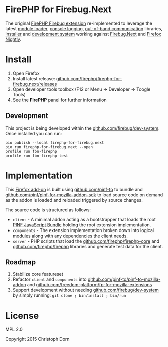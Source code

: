 FirePHP for Firebug.Next
========================

The original [FirePHP Firebug extension](https://github.com/firephp/firephp-extension) re-implemented to leverage the latest [module loader](https://github.com/pinf/pinf-loader-js), [console logging](https://github.com/fireconsole), [out-of-band communication](https://github.com/firenode) libraries, [installer](https://github.com/sourcemint/smi) and [development system](https://github.com/devcomp-io) working against [Firebug.Next](https://github.com/firebug/firebug.next) and [Firefox Nightly](https://nightly.mozilla.org/).


Install
=======

  1. Open Firefox
  2. Install latest release: [github.com/firephp/firephp-for-firebug.next/releases](https://github.com/firephp/firephp-for-firebug.next/releases)
  3. Open developer tools toolbox (F12 or Menu -> Developer -> Toogle Tools)
  4. See the **FirePHP** panel for further information

Development
-----------

This project is being developed within the [github.com/firebug/dev-system](https://github.com/firebug/dev-system). Once installed you can run:

    pio publish --local firephp-for-firebug.next
    pio run firephp-for-firebug.next --open
    profile run fbn-firephp
    profile run fbn-firephp-test


Implementation
==============

This [Firefox add-on](https://developer.mozilla.org/en-US/Add-ons) is built using [github.com/pinf-to](https://github.com/pinf-to) to bundle and [github.com/pinf/pinf-for-mozilla-addon-sdk](https://github.com/pinf/pinf-for-mozilla-addon-sdk) to load source code on demand as the addon is loaded and reloaded triggered by source changes.

The source code is structured as follows:

  * `client` - A minimal addon acting as a bootstrapper that loads the root [PINF JavaScript Bundle](https://github.com/pinf/pinf-loader-js) holding the root extension implementation.
  * `components` - The extension implementation broken down into logical modules along with any dependencies the client needs.
  * `server` - PHP scripts that load the [github.com/firephp/firephp-core](https://github.com/firephp/firephp-core) and [github.com/firephp/firephp](https://github.com/firephp/firephp) libraries and generate test data for the client.

Roadmap
-------

  1. Stabilize core featureset
  2. Refactor `client` and `components` into [github.com/pinf-to/pinf-to-mozilla-addon](http://github.com/pinf-to/pinf-to-mozilla-addon) and [github.com/freedom-platform/fp-for-mozilla-extensions](http://github.com/freedom-platform/fp-for-mozilla-extensions)
  3. Support development without needing [github.com/firebug/dev-system](https://github.com/firebug/dev-system) by simply running: `git clone ; bin/install ; bin/run`


License
=======

MPL 2.0

Copyright 2015 Christoph Dorn
